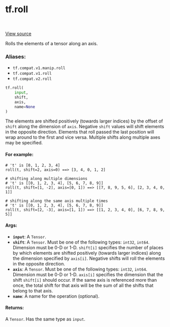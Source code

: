 <div itemscope itemtype="http://developers.google.com/ReferenceObject">
<meta itemprop="name" content="tf.roll" />
<meta itemprop="path" content="Stable" />
</div>

# tf.roll

<!-- Insert buttons -->

<table class="tfo-notebook-buttons tfo-api" align="left">
</table>

<a target="_blank" href="/code/stable/tensorflow/python/ops/manip_ops.py">View source</a>



<!-- Start diff -->
Rolls the elements of a tensor along an axis.

### Aliases:

* `tf.compat.v1.manip.roll`
* `tf.compat.v1.roll`
* `tf.compat.v2.roll`


``` python
tf.roll(
    input,
    shift,
    axis,
    name=None
)
```



<!-- Placeholder for "Used in" -->

The elements are shifted positively (towards larger indices) by the offset of
`shift` along the dimension of `axis`. Negative `shift` values will shift
elements in the opposite direction. Elements that roll passed the last position
will wrap around to the first and vice versa. Multiple shifts along multiple
axes may be specified.

#### For example:



```
# 't' is [0, 1, 2, 3, 4]
roll(t, shift=2, axis=0) ==> [3, 4, 0, 1, 2]

# shifting along multiple dimensions
# 't' is [[0, 1, 2, 3, 4], [5, 6, 7, 8, 9]]
roll(t, shift=[1, -2], axis=[0, 1]) ==> [[7, 8, 9, 5, 6], [2, 3, 4, 0, 1]]

# shifting along the same axis multiple times
# 't' is [[0, 1, 2, 3, 4], [5, 6, 7, 8, 9]]
roll(t, shift=[2, -3], axis=[1, 1]) ==> [[1, 2, 3, 4, 0], [6, 7, 8, 9, 5]]
```

#### Args:


* <b>`input`</b>: A `Tensor`.
* <b>`shift`</b>: A `Tensor`. Must be one of the following types: `int32`, `int64`.
  Dimension must be 0-D or 1-D. `shift[i]` specifies the number of places by which
  elements are shifted positively (towards larger indices) along the dimension
  specified by `axis[i]`. Negative shifts will roll the elements in the opposite
  direction.
* <b>`axis`</b>: A `Tensor`. Must be one of the following types: `int32`, `int64`.
  Dimension must be 0-D or 1-D. `axis[i]` specifies the dimension that the shift
  `shift[i]` should occur. If the same axis is referenced more than once, the
  total shift for that axis will be the sum of all the shifts that belong to that
  axis.
* <b>`name`</b>: A name for the operation (optional).


#### Returns:

A `Tensor`. Has the same type as `input`.
